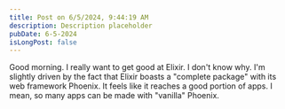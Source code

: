 ```yaml
---
title: Post on 6/5/2024, 9:44:19 AM
description: Description placeholder
pubDate: 6-5-2024
isLongPost: false
---
```

Good morning. I really want to get good at Elixir. I don't know why. I'm slightly driven by the fact that Elixir boasts a "complete package" with its web framework Phoenix. It feels like it reaches a good portion of apps. I mean, so many apps can be made with "vanilla" Phoenix.
